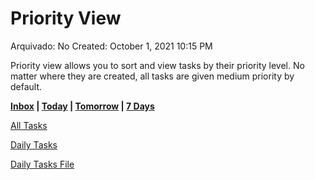 # Priority View

Arquivado: No
Created: October 1, 2021 10:15 PM

Priority view allows you to sort and view tasks by their priority level. No matter where they are created, all tasks are given medium priority by default.

**[Inbox](../Inbox%208eed5d51061442ce89537e19affe3c55.md)   |   [Today](../Today%20c717a027807b4d3283ba258374e45289.md)   |   [Tomorrow](../Tomorrow%20a7614d29b8cc4fee92a2271f21a694b4.md)   |   [7 Days](../Next%207%20Days%20d370a6b6ff394c9a808517aefc409935.md)**

[All Tasks](Priority%20View%20fc7a1f3def234141bc21bb9f8ec135cc/All%20Tasks%201fe2f4e8544345c08ee348d8e1cf7795.csv)

[Daily Tasks](Priority%20View%20fc7a1f3def234141bc21bb9f8ec135cc/Daily%20Tasks%2052cb58bf658043d098ab5c4d736f0c96.csv)

[Daily Tasks File](../Daily%20Tasks%20File%203949008def87456f8248a9df61d11975.md)